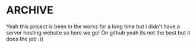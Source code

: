 # ARCHIVE
Yeah this project is been in the works for a long time but i didn't have a server hosting website so here we go! On github yeah its not the best but it does the job :))
